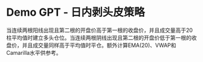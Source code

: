 # Demo GPT - 日内剥头皮策略

当连续两根阳线出现且第二根的开盘价高于第一根的收盘价，并且成交量高于20柱平均值时建立多头仓位。当连续两根阴线出现且第二根的开盘价低于第一根的收盘价，并且成交量同样高于平均值时平仓。额外计算EMA(20)、VWAP和Camarilla水平供参考。
